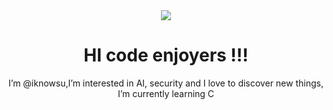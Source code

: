 <div align="center">
<a>
<img src ="https://github.com/iknowsu/iknowsu/assets/146720323/74fcf6cb-412e-47bb-a9d3-41849ec42123">
</a>


# HI code enjoyers !!!

I’m @iknowsu,I’m interested in AI, security and I love to discover new things, I’m currently learning C
</div>
